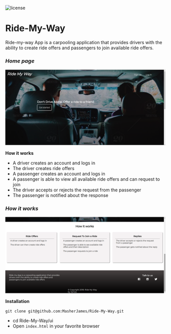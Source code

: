 ![license](https://img.shields.io/github/license/mashape/apistatus.svg)

# Ride-My-Way

Ride-my-way App is a carpooling application that provides drivers with the ability to create ride offers
and passengers to join available ride offers.

### _Home page_

![Home page](ui/static/images/home-page-header.png)

**How it works**

- A driver creates an account and logs in
- The driver creates ride offers
- A passenger creates an account and logs in
- A passenger is able to view all available ride offers and can request to join
- The driver accepts or rejects the request from the passenger
- The passenger is notified about the response

### _How it works_

![How it works](ui/static/images/home-page-works.png)

**Installation**

```
git clone git@github.com:MasherJames/Ride-My-Way.git
```

- cd Ride-My-Way/ui
- Open `index.html` in your favorite browser
